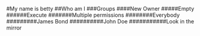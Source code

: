 #My name is betty
##Who am I
###Groups
####New Owner
#####Empty
######Execute
#######Multiple permissions
########Everybody
#########James Bond
##########John Doe
###########Look in the mirror

